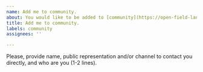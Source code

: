 ```yaml
---
name: Add me to community.
about: You would like to be added to [community](https://open-field-language.com/).
title: Add me to community.
labels: community
assignees: ''

---
```


Please, provide name, public representation and/or channel to contact you directly, and who are you (1-2 lines).
